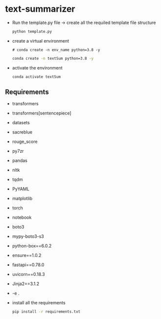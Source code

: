 # text-summarizer



* Run the template.py file -> create all the requiled template file structure
    ```bash
    python template.py
    ```
* create a virtual environment
    ```
    # conda create -n env_name python=3.8 -y
    ```
    ```bash
    conda create -n textSum python=3.8 -y
    ```
* activate the environment
    ```bash
    conda activate textSum
    ```

## Requirements
* transformers
* transformers[sentencepiece]
* datasets
* sacreblue
* rouge_score
* py7zr
* pandas
* nltk
* tqdm
* PyYAML
* matplotlib
* torch
* notebook
* boto3
* mypy-boto3-s3
* python-box==6.0.2
* ensure==1.0.2
* fastapi==0.78.0
* uvicorn==0.18.3
* Jinja2==3.1.2
* -e .

* install all the requirements
    ```bash
    pip install -r requirements.txt
    ```